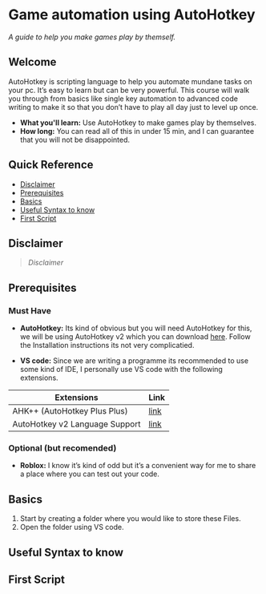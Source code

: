 # Game automation using AutoHotkey
*A guide to help you make games play by themself.*

## Welcome
AutoHotkey is scripting language to help you automate mundane tasks on your pc. It’s easy to learn but can be very powerful. This course will walk you through from basics like single key automation to advanced code writing to make it so that you don’t have to play all day just to level up once.

* **What you'll learn:** Use AutoHotkey to make games play by themselves.
* **How long:** You can read all of this in under 15 min, and I can guarantee that you will not be disappointed.
 
## Quick Reference
* [Disclaimer](#Disclaimer) 
* [Prerequisites](#Prerequisites) 
* [Basics](#Basics) 
* [Useful Syntax to know](#Useful-Syntax-to-know) 
* [First Script](#First-Script) 
## Disclaimer
> _Disclaimer_
## Prerequisites
### **Must Have**
* **AutoHotkey:** Its kind of obvious but you will need AutoHotkey for this, we will be using AutoHotkey v2 which you can download [here](https://www.autohotkey.com/v2/).
Follow the Installation instructions its not very complicatied. 

* **VS code:** Since we are writing a programme its recommended to use some kind of IDE, I personally use VS code with the following extensions.

| Extensions    | Link   |
| ----------    | ----   |
| AHK++ (AutoHotkey Plus Plus)    | [link](https://marketplace.visualstudio.com/items?itemName=mark-wiemer.vscode-autohotkey-plus-plus)   |
| AutoHotkey v2 Language Support    | [link](https://marketplace.visualstudio.com/items?itemName=thqby.vscode-autohotkey2-lsp)   |

### **Optional (but recomended)**

* **Roblox:** I know it’s kind of odd but it’s a convenient way for me to share a place where you can test out your code.
## Basics
1. Start by creating a folder where you would like to store these Files.
2. Open the folder using VS code.

## Useful Syntax to know
## First Script
